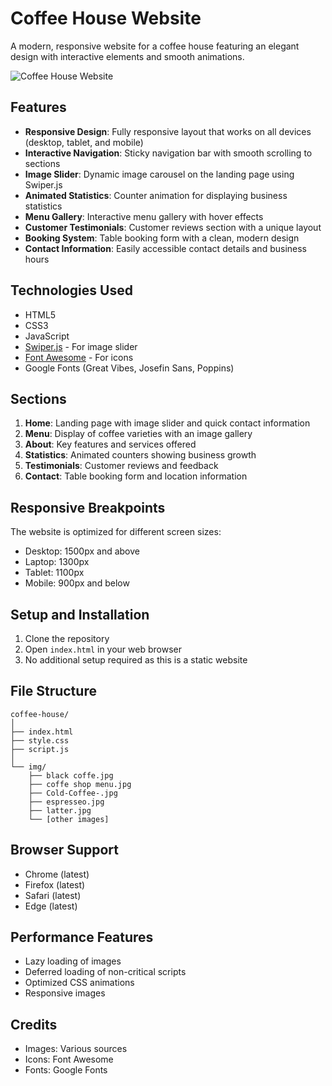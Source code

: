 # Coffee House Website

A modern, responsive website for a coffee house featuring an elegant design with interactive elements and smooth animations.

![Coffee House Website](img/picture-steaming-cup-coffee-perfect-coffee-lovers-can-be-used-illustrate-concept-cozy-morning-caffeine-addiction-warm-beverage.webp)

## Features

- **Responsive Design**: Fully responsive layout that works on all devices (desktop, tablet, and mobile)
- **Interactive Navigation**: Sticky navigation bar with smooth scrolling to sections
- **Image Slider**: Dynamic image carousel on the landing page using Swiper.js
- **Animated Statistics**: Counter animation for displaying business statistics
- **Menu Gallery**: Interactive menu gallery with hover effects
- **Customer Testimonials**: Customer reviews section with a unique layout
- **Booking System**: Table booking form with a clean, modern design
- **Contact Information**: Easily accessible contact details and business hours

## Technologies Used

- HTML5
- CSS3
- JavaScript
- [Swiper.js](https://swiperjs.com/) - For image slider
- [Font Awesome](https://fontawesome.com/) - For icons
- Google Fonts (Great Vibes, Josefin Sans, Poppins)

## Sections

1. **Home**: Landing page with image slider and quick contact information
2. **Menu**: Display of coffee varieties with an image gallery
3. **About**: Key features and services offered
4. **Statistics**: Animated counters showing business growth
5. **Testimonials**: Customer reviews and feedback
6. **Contact**: Table booking form and location information

## Responsive Breakpoints

The website is optimized for different screen sizes:
- Desktop: 1500px and above
- Laptop: 1300px
- Tablet: 1100px
- Mobile: 900px and below

## Setup and Installation

1. Clone the repository
2. Open `index.html` in your web browser
3. No additional setup required as this is a static website

## File Structure

```
coffee-house/
│
├── index.html
├── style.css
├── script.js
│
└── img/
    ├── black coffe.jpg
    ├── coffe shop menu.jpg
    ├── Cold-Coffee-.jpg
    ├── espresseo.jpg
    ├── latter.jpg
    └── [other images]
```

## Browser Support

- Chrome (latest)
- Firefox (latest)
- Safari (latest)
- Edge (latest)

## Performance Features

- Lazy loading of images
- Deferred loading of non-critical scripts
- Optimized CSS animations
- Responsive images



## Credits

- Images: Various sources
- Icons: Font Awesome
- Fonts: Google Fonts

